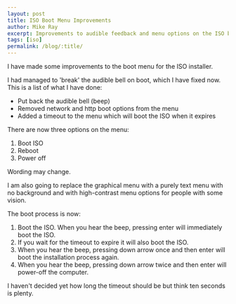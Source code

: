 ```yaml
---
layout: post
title: ISO Boot Menu Improvements
author: Mike Ray
excerpt: Improvements to audible feedback and menu options on the ISO boot process
tags: [iso]
permalink: /blog/:title/
---
```


I have made some improvements to the boot menu for the ISO installer.

I had managed to 'break' the audible bell on boot, which I have fixed now. This is a list of what I 
have done:

* Put back the audible bell (beep)
* Removed network and http boot options from the menu
* Added a timeout to the menu which will boot the ISO when it expires

There are now three options on the menu:

1. Boot ISO
2. Reboot
3. Power off

Wording may change.

I am also going to replace the graphical menu with a purely text menu with no background and with 
high-contrast menu options for people with some vision.

The boot process is now:

1. Boot the ISO. When you hear the beep, pressing enter will immediately boot the ISO.
2. If you wait for the timeout to expire it will also boot the ISO.
3. When you hear the beep, pressing down arrow once and then enter will boot the installation 
	process again.
4. When you hear the beep, pressing down arrow twice and then enter will power-off the computer.

I haven't decided yet how long the timeout should be but think ten seconds is plenty.

